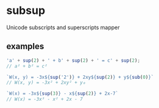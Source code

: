 # subsup
Unicode subscripts and superscripts mapper

## examples

```js
'a' + sup(2) + ' + b' + sup(2) + ' = c' + sup(2);
// a² + b² = c²
```

```js
`W(x, y) = -3x${sup('2')} + 2xy${sup(2)} + y${sub(0)}`
// W(x, y) = -3x² + 2xy² + y₀
```

```js
`W(x) = -3x${sup(3)} - x${sup(2)} + 2x-7`
// W(x) = -3x³ - x² + 2x - 7
```
